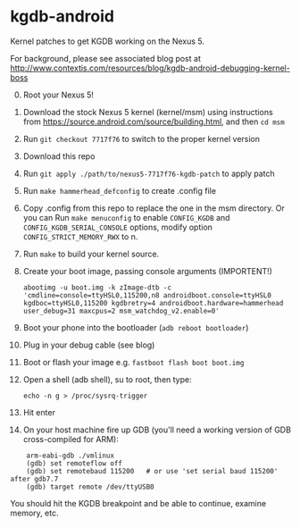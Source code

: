 # kgdb-android

Kernel patches to get KGDB working on the Nexus 5.

For background, please see associated blog post at http://www.contextis.com/resources/blog/kgdb-android-debugging-kernel-boss

0. Root your Nexus 5!
0. Download the stock Nexus 5 kernel (kernel/msm) using instructions from https://source.android.com/source/building.html, and then ```cd msm```
0. Run ```git checkout 7717f76``` to switch to the proper kernel version
0. Download this repo
0. Run ```git apply ./path/to/nexus5-7717f76-kgdb-patch``` to apply patch
0. Run ```make hammerhead_defconfig``` to create .config file
0. Copy .config from this repo to replace the one in the msm directory. Or you can Run ```make menuconfig``` to enable ```CONFIG_KGDB``` and ```CONFIG_KGDB_SERIAL_CONSOLE``` options, modify option ```CONFIG_STRICT_MEMORY_RWX``` to n.
0. Run ```make``` to build your kernel source.
0. Create your boot image, passing console arguments (IMPORTENT!)

     ```abootimg -u boot.img -k zImage-dtb -c 'cmdline=console=ttyHSL0,115200,n8 androidboot.console=ttyHSL0 kgdboc=ttyHSL0,115200 kgdbretry=4 androidboot.hardware=hammerhead user_debug=31 maxcpus=2 msm_watchdog_v2.enable=0'```
     
0. Boot your phone into the bootloader (```adb reboot bootloader```)
0. Plug in your debug cable (see blog)
0. Boot or flash your image e.g. ```fastboot flash boot boot.img```
0. Open a shell (adb shell), su to root, then type:

    ```echo -n g > /proc/sysrq-trigger```

0. Hit enter
0. On your host machine fire up GDB (you'll need a working version of GDB cross-compiled for ARM):

```
    arm-eabi-gdb ./vmlinux
    (gdb) set remoteflow off
    (gdb) set remotebaud 115200   # or use 'set serial baud 115200' after gdb7.7
    (gdb) target remote /dev/ttyUSB0
```

You should hit the KGDB breakpoint and be able to continue, examine memory, etc.
